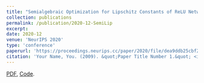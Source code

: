 ```yaml
---
title: "Semialgebraic Optimization for Lipschitz Constants of ReLU Networks"
collection: publications
permalink: /publication/2020-12-SemiLip
excerpt: 
date: 2020-12
venue: 'NeurIPS 2020'
type: 'conference'
paperurl: 'https://proceedings.neurips.cc/paper/2020/file/dea9ddb25cbf2352cf4dec30222a02a5-Paper.pdf'
citation: 'Your Name, You. (2009). &quot;Paper Title Number 1.&quot; <i>Journal 1</i>. 1(1).'
---
```

[PDF](http://tongchen779.github.io/files/paper1.pdf), [Code](https://github.com/TongCHEN779/CertDNN).